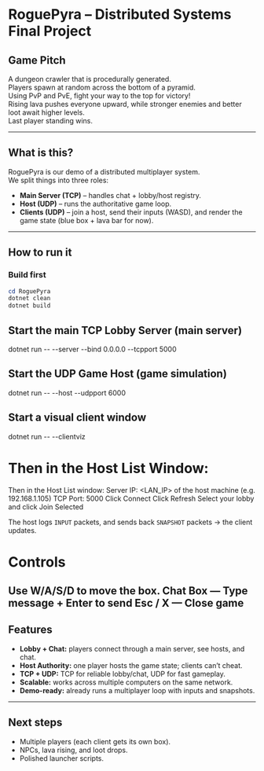 # RoguePyra – Distributed Systems Final Project

## Game Pitch
A dungeon crawler that is procedurally generated.  
Players spawn at random across the bottom of a pyramid.  
Using PvP and PvE, fight your way to the top for victory!  
Rising lava pushes everyone upward, while stronger enemies and better loot await higher levels.  
Last player standing wins.

---

## What is this?
RoguePyra is our demo of a distributed multiplayer system.  
We split things into three roles:

- **Main Server (TCP)** – handles chat + lobby/host registry.  
- **Host (UDP)** – runs the authoritative game loop.  
- **Clients (UDP)** – join a host, send their inputs (WASD), and render the game state (blue box + lava bar for now).

---

## How to run it

### Build first
```powershell
cd RoguePyra
dotnet clean
dotnet build
```


## Start the main TCP Lobby Server (main server)
dotnet run -- --server --bind 0.0.0.0 --tcpport 5000

## Start the UDP Game Host (game simulation)
dotnet run -- --host --udpport 6000

## Start a visual client window
dotnet run -- --clientviz

# Then in the Host List Window:
Then in the Host List window:
Server IP: <LAN_IP> of the host machine (e.g. 192.168.1.105)
TCP Port: 5000
Click Connect
Click Refresh
Select your lobby and click Join Selected

  
The host logs `INPUT` packets, and sends back `SNAPSHOT` packets → the client updates.

# Controls
Use **W/A/S/D** to move the box.
Chat Box — Type message + Enter to send
Esc / X — Close game
---

## Features
- **Lobby + Chat:** players connect through a main server, see hosts, and chat.
- **Host Authority:** one player hosts the game state; clients can’t cheat.
- **TCP + UDP:** TCP for reliable lobby/chat, UDP for fast gameplay.
- **Scalable:** works across multiple computers on the same network.
- **Demo-ready:** already runs a multiplayer loop with inputs and snapshots.

---

## Next steps
- Multiple players (each client gets its own box).
- NPCs, lava rising, and loot drops.
- Polished launcher scripts.